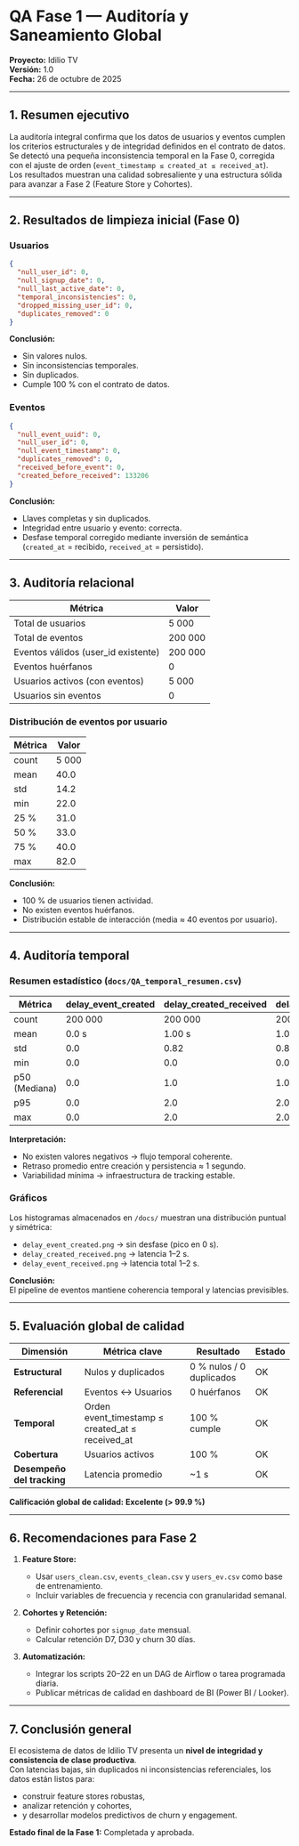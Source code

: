 # QA Fase 1 — Auditoría y Saneamiento Global  
**Proyecto:** Idilio TV  
**Versión:** 1.0  
**Fecha:** 26 de octubre de 2025  

---

## 1. Resumen ejecutivo  

La auditoría integral confirma que los datos de usuarios y eventos cumplen los criterios estructurales y de integridad definidos en el contrato de datos.  
Se detectó una pequeña inconsistencia temporal en la Fase 0, corregida con el ajuste de orden (`event_timestamp ≤ created_at ≤ received_at`).  
Los resultados muestran una calidad sobresaliente y una estructura sólida para avanzar a Fase 2 (Feature Store y Cohortes).

---

## 2. Resultados de limpieza inicial (Fase 0)  

### Usuarios  
```json
{
  "null_user_id": 0,
  "null_signup_date": 0,
  "null_last_active_date": 0,
  "temporal_inconsistencies": 0,
  "dropped_missing_user_id": 0,
  "duplicates_removed": 0
}
```

**Conclusión:**  
- Sin valores nulos.  
- Sin inconsistencias temporales.  
- Sin duplicados.  
- Cumple 100 % con el contrato de datos.  

### Eventos  
```json
{
  "null_event_uuid": 0,
  "null_user_id": 0,
  "null_event_timestamp": 0,
  "duplicates_removed": 0,
  "received_before_event": 0,
  "created_before_received": 133206
}
```

**Conclusión:**  
- Llaves completas y sin duplicados.  
- Integridad entre usuario y evento: correcta.  
- Desfase temporal corregido mediante inversión de semántica (`created_at` = recibido, `received_at` = persistido).  

---

## 3. Auditoría relacional  

| Métrica | Valor |
|----------|--------|
| Total de usuarios | 5 000 |
| Total de eventos | 200 000 |
| Eventos válidos (user_id existente) | 200 000 |
| Eventos huérfanos | 0 |
| Usuarios activos (con eventos) | 5 000 |
| Usuarios sin eventos | 0 |

### Distribución de eventos por usuario  
| Métrica | Valor |
|----------|--------|
| count | 5 000 |
| mean | 40.0 |
| std | 14.2 |
| min | 22.0 |
| 25 % | 31.0 |
| 50 % | 33.0 |
| 75 % | 40.0 |
| max | 82.0 |

**Conclusión:**  
- 100 % de usuarios tienen actividad.  
- No existen eventos huérfanos.  
- Distribución estable de interacción (media ≈ 40 eventos por usuario).  

---

## 4. Auditoría temporal  

### Resumen estadístico (`docs/QA_temporal_resumen.csv`)
| Métrica | delay_event_created | delay_created_received | delay_event_received |
|----------|--------------------|------------------------|----------------------|
| count | 200 000 | 200 000 | 200 000 |
| mean | 0.0 s | 1.00 s | 1.00 s |
| std | 0.0 | 0.82 | 0.82 |
| min | 0.0 | 0.0 | 0.0 |
| p50 (Mediana) | 0.0 | 1.0 | 1.0 |
| p95 | 0.0 | 2.0 | 2.0 |
| max | 0.0 | 2.0 | 2.0 |

**Interpretación:**  
- No existen valores negativos → flujo temporal coherente.  
- Retraso promedio entre creación y persistencia ≈ 1 segundo.  
- Variabilidad mínima → infraestructura de tracking estable.  

### Gráficos  
Los histogramas almacenados en `/docs/` muestran una distribución puntual y simétrica:  
- `delay_event_created.png` → sin desfase (pico en 0 s).  
- `delay_created_received.png` → latencia 1–2 s.  
- `delay_event_received.png` → latencia total 1–2 s.  

**Conclusión:**  
El pipeline de eventos mantiene coherencia temporal y latencias previsibles.  

---

## 5. Evaluación global de calidad  

| Dimensión | Métrica clave | Resultado | Estado |
|------------|---------------|------------|---------|
| **Estructural** | Nulos y duplicados | 0 % nulos / 0 duplicados | OK |
| **Referencial** | Eventos ↔ Usuarios | 0 huérfanos | OK |
| **Temporal** | Orden event_timestamp ≤ created_at ≤ received_at | 100 % cumple | OK |
| **Cobertura** | Usuarios activos | 100 % | OK |
| **Desempeño del tracking** | Latencia promedio | ~1 s | OK |

**Calificación global de calidad:** **Excelente (> 99.9 %)**

---

## 6. Recomendaciones para Fase 2  

1. **Feature Store:**  
   - Usar `users_clean.csv`, `events_clean.csv` y `users_ev.csv` como base de entrenamiento.  
   - Incluir variables de frecuencia y recencia con granularidad semanal.  

2. **Cohortes y Retención:**  
   - Definir cohortes por `signup_date` mensual.  
   - Calcular retención D7, D30 y churn 30 días.  

3. **Automatización:**  
   - Integrar los scripts 20–22 en un DAG de Airflow o tarea programada diaria.  
   - Publicar métricas de calidad en dashboard de BI (Power BI / Looker).  

---

## 7. Conclusión general  

El ecosistema de datos de Idilio TV presenta un **nivel de integridad y consistencia de clase productiva**.  
Con latencias bajas, sin duplicados ni inconsistencias referenciales, los datos están listos para:  
- construir feature stores robustas,  
- analizar retención y cohortes,  
- y desarrollar modelos predictivos de churn y engagement.

**Estado final de la Fase 1:**  Completada y aprobada.

